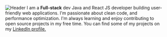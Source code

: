 ![Header](./your-header-image-name.png)
I am a **Full-stack** dev Java and React JS developer building user-friendly web applications. 
I'm passionate about clean code, and performance optimization. I'm always learning
and enjoy contributing to open source projects in my free time. 
You can find some of my projects on my [LinkedIn profile.](https://www.linkedin.com/in/msuman/)
